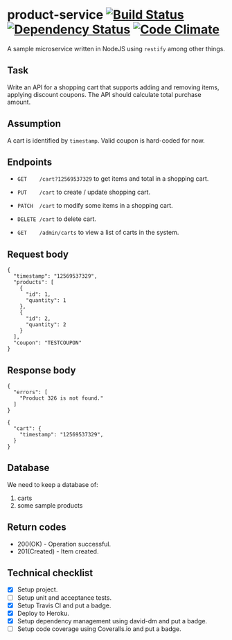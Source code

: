 # product-service [![Build Status](https://travis-ci.org/devacto/product-service.svg?branch=master)](https://travis-ci.org/devacto/product-service) [![Dependency Status](https://gemnasium.com/badges/github.com/devacto/product-service.svg)](https://gemnasium.com/github.com/devacto/product-service) [![Code Climate](https://codeclimate.com/github/devacto/product-service/badges/gpa.svg)](https://codeclimate.com/github/devacto/product-service)

A sample microservice written in NodeJS using `restify` among other things.

## Task

Write an API for a shopping cart that supports adding and removing items, applying discount coupons. The API should calculate total purchase amount.

## Assumption

A cart is identified by `timestamp`. Valid coupon is hard-coded for now.

## Endpoints

* `GET    /cart?12569537329` to get items and total in a shopping cart.
* `PUT    /cart` to create / update shopping cart.
* `PATCH  /cart` to modify some items in a shopping cart.
* `DELETE /cart` to delete cart.

* `GET    /admin/carts` to view a list of carts in the system.

## Request body

```
{
  "timestamp": "12569537329",
  "products": [
    {
      "id": 1,
      "quantity": 1
    },
    {
      "id": 2,
      "quantity": 2
    }
  ],
  "coupon": "TESTCOUPON"
}
```

## Response body

```
{
  "errors": [
    "Product 326 is not found."
  ]
}
```

```
{
  "cart": {
    "timestamp": "12569537329",
  }
}
```

## Database

We need to keep a database of:
1. carts
2. some sample products

## Return codes

* 200(OK) - Operation successful.
* 201(Created) - Item created.

## Technical checklist

- [x] Setup project.
- [ ] Setup unit and acceptance tests.
- [x] Setup Travis CI and put a badge.
- [x] Deploy to Heroku.
- [x] Setup dependency management using david-dm and put a badge.
- [ ] Setup code coverage using Coveralls.io and put a badge.
